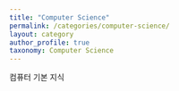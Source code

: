 ```yaml
---
title: "Computer Science"
permalink: /categories/computer-science/
layout: category
author_profile: true
taxonomy: Computer Science
---
```


컴퓨터 기본 지식
